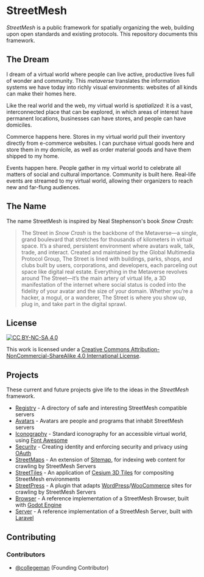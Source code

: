# StreetMesh

*StreetMesh* is a public framework for spatially organizing the web, building upon open standards and existing protocols. This repository documents this framework.

## The Dream

I dream of a virtual world where people can live active, productive lives full of wonder and community. This *metaverse* translates the information systems we have today into richly visual environments: websites of all kinds can make their homes here.

Like the real world and the web, my virtual world is *spatialized*: it is a vast, interconnected place that can be explored, in which areas of interest have permanent locations, businesses can have stores, and people can have domiciles.

Commerce happens here. Stores in my virtual world pull their inventory directly from e-commerce websites. I can purchase virtual goods here and store them in my domicile, as well as order material goods and have them shipped to my home.

Events happen here. People gather in my virtual world to celebrate all matters of social and cultural importance. Community is built here. Real-life events are streamed to my virtual world, allowing their organizers to reach new and far-flung audiences.

## The Name

The name StreetMesh is inspired by Neal Stephenson's book *Snow Crash*:

> The Street in *Snow Crash* is the backbone of the Metaverse—a single, grand boulevard that stretches for thousands of kilometers in virtual space. It’s a shared, persistent environment where avatars walk, talk, trade, and interact. Created and maintained by the Global Multimedia Protocol Group, The Street is lined with buildings, parks, shops, and clubs built by users, corporations, and developers, each parceling out space like digital real estate. Everything in the Metaverse revolves around The Street—it’s the main artery of virtual life, a 3D manifestation of the internet where social status is coded into the fidelity of your avatar and the size of your domain. Whether you’re a hacker, a mogul, or a wanderer, The Street is where you show up, plug in, and take part in the digital sprawl.

## License

[![CC BY-NC-SA 4.0][cc-by-nc-sa-shield]][cc-by-nc-sa]

This work is licensed under a
[Creative Commons Attribution-NonCommercial-ShareAlike 4.0 International License][cc-by-nc-sa].

[cc-by-nc-sa]: http://creativecommons.org/licenses/by-nc-sa/4.0/
[cc-by-nc-sa-image]: https://licensebuttons.net/l/by-nc-sa/4.0/88x31.png
[cc-by-nc-sa-shield]: https://img.shields.io/badge/License-CC%20BY--NC--SA%204.0-lightgrey.svg

## Projects

These current and future projects give life to the ideas in the *StreetMesh* framework.

* [Registry](https://github.com/StreetMesh/Registry) - A directory of safe and interesting StreetMesh compatible servers
* [Avatars](https://github.com/StreetMesh/Avatars) - Avatars are people and programs that inhabit StreetMesh servers
* [Iconography](https://github.com/StreetMesh/Icons) - Standard iconography for an accessible virtual world, using [Font Awesome](https://fontawesome.com/)
* [Security](https://github.com/StreetMesh/Security) - Creating identity and enforcing security and privacy using [OAuth](https://en.wikipedia.org/wiki/OAuth)
* [StreetMaps](https://github.com/StreetMesh/StreetMaps) - An extension of [Sitemap](https://www.sitemaps.org/), for indexing web content for crawling by StreetMesh Servers
* [StreetTiles](https://github.com/StreetMesh/StreetTiles) - An application of [Cesium 3D Tiles](https://github.com/CesiumGS/3d-tiles) for compositing StreetMesh environments
* [StreetPress](https://github.com/StreetMesh/StreetPress) - A plugin that adapts [WordPress](https://wordpress.org/)/[WooCommerce](https://woocommerce.com/) sites for crawling by StreetMesh Servers 
* [Browser](https://github.com/StreetMesh/Browser) - A reference implementation of a StreetMesh Browser, built with [Godot Engine](https://godotengine.org/)
* [Server](https://github.com/StreetMesh/Server) - A reference implementation of a StreetMesh Server, built with [Laravel](https://laravel.com/)

## Contributing

### Contributors

* [@collegeman](https://github.com/collegeman) (Founding Contributor)




